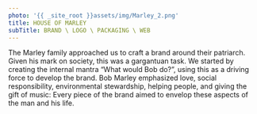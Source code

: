 ```yaml
---
photo: '{{ _site_root }}assets/img/Marley_2.png'
title: HOUSE OF MARLEY
subTitle: BRAND \ LOGO \ PACKAGING \ WEB
---
```

<p>The Marley family approached us to craft a brand around their patriarch. Given his mark on society, this was a gargantuan task. We started by creating the internal mantra “What would Bob do?”, using this as a driving force to develop the brand. Bob Marley emphasized love, social responsibility, environmental stewardship, helping people, and giving the gift of music: Every piece of the brand aimed to envelop these aspects of the man and his life.</p>